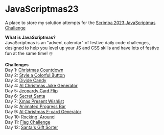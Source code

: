 # JavaScriptmas23
A place to store my solution attempts for the [Scrimba 2023 JavaScriptmas Challenge](https://scrimba.com/learn/javascriptmas)

**What is JavaScriptmas?**   
JavaScriptmas is an "advent calendar" of festive daily code challenges, designed to help you level up your JS and CSS skills and have lots of festive fun at the same time! ☃️

**Challenges**   
Day 1: [Christmas Countdown](https://thebimsider.github.io/JavaScriptmas23/Day1/)   
Day 2: [Style a Colorful Button](https://thebimsider.github.io/JavaScriptmas23/Day2/)   
Day 3: [Divide Candy](https://thebimsider.github.io/JavaScriptmas23/Day3/)   
Day 4: [AI Christmas Joke Generator](https://scrimba.com/scrim/co6c94c4eb469f9b9e2e12c35)   
Day 5: [Jeopardy Card Flip](https://thebimsider.github.io/JavaScriptmas23/Day5/)     
Day 6: [Secret Santa](https://thebimsider.github.io/JavaScriptmas23/Day6/)     
Day 7: [Xmas Present Wishlist](https://thebimsider.github.io/JavaScriptmas23/Day7/)    
Day 8: [Animated Progress Bar](https://thebimsider.github.io/JavaScriptmas23/Day8/)    
Day 9: [AI Christmas E-card Generator](https://scrimba.com/scrim/coba54c60ae3528a3778eb0e7)   
Day 10: [Rocking' Around](https://thebimsider.github.io/JavaScriptmas23/Day10/)     
Day 11: [Flag Challenge](https://thebimsider.github.io/JavaScriptmas23/Day11/)     
Day 12: [Santa's Gift Sorter](https://thebimsider.github.io/JavaScriptmas23/Day12/)     

